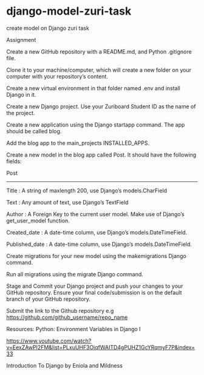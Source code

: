 # django-model-zuri-task
create model on Django zuri task

Assignment

 

Create a new GitHub repository with a README.md, and Python .gitignore file.

Clone it to your machine/computer, which will create a new folder on your computer with your repository’s content.

Create a new virtual environment in that folder named .env and install Django in it.

Create a new Django project. Use your Zuriboard Student ID as the name of the project.

Create a new application using the Django startapp command. The app should be called blog.

Add the blog app to the main_projects INSTALLED_APPS.


 

Create a new model in the blog app called Post. It should have the following fields:


 

 Post

--------

Title : A string of maxlength 200, use Django’s models.CharField

 

Text : Any amount of text, use Django’s TextField

 

Author : A Foreign Key to the current user model. Make use of Django’s get_user_model function.

 

Created_date : A date-time column, use Django’s models.DateTimeField. 

 

Published_date : A date-time column, use Django’s models.DateTimeField. 

 

Create migrations for your new model using the makemigrations Django command. 

Run all migrations using the migrate Django command.

Stage and Commit your Django project and push your changes to your GitHub repository.
Ensure your final code/submission is on the default branch of your GitHub repository.

 

Submit the link to the Github repository e.g https://github.com/github_username/repo_name 

 

Resources:
Python: Environment Variables in Django I

https://www.youtube.com/watch?v=EexZAwPI2FM&list=PLxuUHF3OiqfWAITD4gPUHZ1GcYRqmyF7P&index=33 

Introduction To Django by Eniola and Mildness
